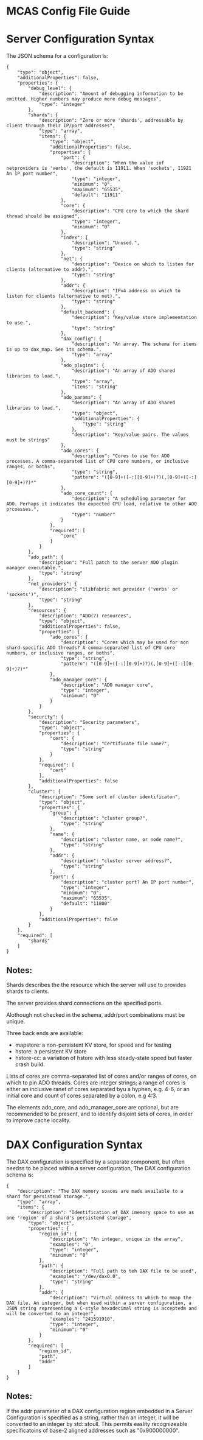 # MCAS Config File Guide

Server Configuration Syntax
===

The JSON schema for a configuration is:

	{
	    "type": "object",
	    "additionalProperties": false,
	    "properties": {
	        "debug_level": {
	            "description": "Amount of debugging information to be emitted. Higher numbers may produce more debug messages",
	            "type": "integer"
	        },
	        "shards": {
	            "description": "Zero or more 'shards', addressable by client through their IP/port addresses",
	            "type": "array",
	            "items": {
	                "type": "object",
	                "additionalProperties": false,
	                "properties": {
	                    "port": {
	                        "description": "When the value iof netproviders is 'verbs', the default is 11911. When 'sockets', 11921 An IP port number",
	                        "type": "integer",
	                        "minimum": "0",
	                        "maximum": "65535",
	                        "default": "11911"
	                    },
	                    "core": {
	                        "description": "CPU core to which the shard thread should be assigned",
	                        "type": "integer",
	                        "minimum": "0"
	                    },
	                    "index": {
	                        "description": "Unused.",
	                        "type": "string"
	                    },
	                    "net": {
	                        "description": "Device on which to listen for clients (alternative to addr).",
	                        "type": "string"
	                    },
	                    "addr": {
	                        "description": "IPv4 address on which to listen for clients (alternative to net).",
	                        "type": "string"
	                    },
	                    "default_backend": {
	                        "description": "Key/value store implementation to use.",
	                        "type": "string"
	                    },
	                    "dax_config": {
	                        "description": "An array. The schema for items is up to dax_map. See its schema.",
	                        "type": "array"
	                    },
	                    "ado_plugins": {
	                        "description": "An array of ADO shared libraries to load.",
	                        "type": "array",
	                        "items": "string"
	                    },
	                    "ado_params": {
	                        "description": "An array of ADO shared libraries to load.",
	                        "type": "object",
	                        "additionalProperties": {
	                            "type": "string"
	                        },
	                        "description": "Key/value pairs. The values must be strings"
	                    },
	                    "ado_cores": {
	                        "description": "Cores to use for ADO processes. A comma-separated list of CPU core numbers, or inclusive ranges, or boths",
	                        "type": "string",
	                        "pattern": "([0-9]+([-:][0-9]+)?)(,[0-9]+([-:][0-9]+)?)*"
	                    },
	                    "ado_core_count": {
	                        "description": "A scheduling parameter for ADO. Perhaps it indicates the expected CPU load, relative to other AOO prcoesses.",
	                        "type": "number"
	                    }
	                },
	                "required": [
	                    "core"
	                ]
	            }
	        },
	        "ado_path": {
	            "description": "Full patch to the server ADO plugin manager executable.",
	            "type": "string"
	        },
	        "net_providers": {
	            "description": "ilibfabric net provider ('verbs' or 'sockets')",
	            "type": "string"
	        },
	        "resources": {
	            "description": "ADO(?) resources",
	            "type": "object",
	            "additionalProperties": false,
	            "properties": {
	                "ado_cores": {
	                    "description": "Cores which may be used for non shard-specific ADO threads? A comma-separated list of CPU core numbers, or inclusive ranges, or boths",
	                    "type": "string",
	                    "pattern": "([0-9]+([-:][0-9]+)?)(,[0-9]+([-:][0-9]+)?)*"
	                },
	                "ado_manager_core": {
	                    "description": "ADO manager core",
	                    "type": "integer",
	                    "minimum": "0"
	                }
	            }
	        },
	        "security": {
	            "description": "Security parameters",
	            "type": "object",
	            "properties": {
	                "cert": {
	                    "description": "Certificate file name?",
	                    "type": "string"
	                }
	            },
	            "required": [
	                "cert"
	            ],
	            "additionalProperties": false
	        },
	        "cluster": {
	            "description": "Some sort of cluster identificaton",
	            "type": "object",
	            "properties": {
	                "group": {
	                    "description": "cluster group?",
	                    "type": "string"
	                },
	                "name": {
	                    "description": "cluster name, or node name?",
	                    "type": "string"
	                },
	                "addr": {
	                    "description": "cluster server address?",
	                    "type": "string"
	                },
	                "port": {
	                    "description": "cluster port? An IP port number",
	                    "type": "integer",
	                    "minimum": "0",
	                    "maximum": "65535",
	                    "default": "11800"
	                }
	            },
	            "additionalProperties": false
	        }
	    },
	    "required": [
	        "shards"
	    ]
	}

Notes:
---

Shards describes the the resource which the server will use to provides shards to clients.

The server provides shard connections on the specified ports.

Alothough not checked in the schema, addr/port combinations must be unique.

Three back ends are available:
 - mapstore: a non-persistent KV store, for speed and for testing
 - hstore: a persistent KV store
 - hstore-cc: a variation of hstore with less steady-state speed but faster crash build.

Lists of cores are comma-separated list of cores and/or ranges of cores, on which to pin ADO threads. Cores are integer strings; a range of cores is either an inclusive ranet of cores separated byu a hyphen, e.g. 4-6, or an initial core and count of cores separated by a colon, e.g 4:3.

The elements ado_core, and ado_manager_core are optional, but are recommended to be present, and to identify disjoint sets of cores, in order to improve cache locality.

DAX Configuration Syntax
===

The DAX configuration is specified by a separate component, but often needss to be placed within a server configuration, The DAX configuration schema is:

	{
	    "description": "The DAX memory soaces are made available to a shard for persistend storage.",
	    "type": "array",
	    "items": {
	        "description": "Identification of DAX imemory space to use as one 'region' of a shard's persistend storage",
	        "type": "object",
	        "properties": {
	            "region_id": {
	                "description": "An integer, unique in the array",
	                "examples": "0",
	                "type": "integer",
	                "minimum": "0"
	            },
	            "path": {
	                "description": "Full path to teh DAX file to be used",
	                "examples": "/dev/dax0.0",
	                "type": "string"
	            },
	            "addr": {
	                "description": "Virtual address to which to mmap the DAX file. An integer, but when used within a server configuration, a JSON string representing a C-style hexadecimal string is acceptedm and will be converted to an integer",
	                "examples": "241591910",
	                "type": "integer",
	                "minimum": "0"
	            }
	        },
	        "required": [
	            "region_id",
	            "path",
	            "addr"
	        ]
	    }
	}

Notes:
---

If the addr parameter of a DAX configuration region embedded in a Server Configuration is specified as a string, rather than an integer, it will be converted to an integer by std::stoull. This permits easlity recognizeable specificatoins of base-2 aligned addresses such as "0x900000000".
